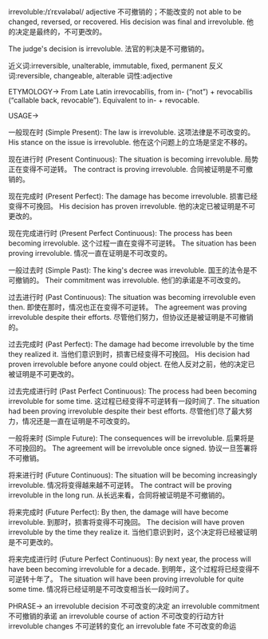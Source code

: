 irrevoluble:/ɪˈrɛvələbəl/
adjective
不可撤销的；不能改变的
not able to be changed, reversed, or recovered.
His decision was final and irrevoluble. 他的决定是最终的，不可更改的。

The judge's decision is irrevoluble. 法官的判决是不可撤销的。

近义词:irreversible, unalterable, immutable, fixed, permanent
反义词:reversible, changeable, alterable
词性:adjective


ETYMOLOGY->
From Late Latin irrevocabĭlis, from in- (“not”) + revocabĭlis (“callable back, revocable”).  Equivalent to in- +‎ revocable.

USAGE->

一般现在时 (Simple Present):
The law is irrevoluble.  这项法律是不可改变的。
His stance on the issue is irrevoluble. 他在这个问题上的立场是坚定不移的。

现在进行时 (Present Continuous):
The situation is becoming irrevoluble.  局势正在变得不可逆转。
The contract is proving irrevoluble.  合同被证明是不可撤销的。


现在完成时 (Present Perfect):
The damage has become irrevoluble.  损害已经变得不可挽回。
His decision has proven irrevoluble. 他的决定已被证明是不可更改的。


现在完成进行时 (Present Perfect Continuous):
The process has been becoming irrevoluble.  这个过程一直在变得不可逆转。
The situation has been proving irrevoluble.  情况一直在证明是不可改变的。


一般过去时 (Simple Past):
The king's decree was irrevoluble. 国王的法令是不可撤销的。
Their commitment was irrevoluble. 他们的承诺是不可改变的。


过去进行时 (Past Continuous):
The situation was becoming irrevoluble even then.  即使在那时，情况也正在变得不可逆转。
The agreement was proving irrevoluble despite their efforts. 尽管他们努力，但协议还是被证明是不可撤销的。


过去完成时 (Past Perfect):
The damage had become irrevoluble by the time they realized it.  当他们意识到时，损害已经变得不可挽回。
His decision had proven irrevoluble before anyone could object.  在他人反对之前，他的决定已被证明是不可更改的。


过去完成进行时 (Past Perfect Continuous):
The process had been becoming irrevoluble for some time. 这过程已经变得不可逆转有一段时间了.
The situation had been proving irrevoluble despite their best efforts. 尽管他们尽了最大努力，情况还是一直在证明是不可改变的。


一般将来时 (Simple Future):
The consequences will be irrevoluble.  后果将是不可挽回的。
The agreement will be irrevoluble once signed.  协议一旦签署将不可撤销。


将来进行时 (Future Continuous):
The situation will be becoming increasingly irrevoluble.  情况将变得越来越不可逆转。
The contract will be proving irrevoluble in the long run.  从长远来看，合同将被证明是不可撤销的。


将来完成时 (Future Perfect):
By then, the damage will have become irrevoluble. 到那时，损害将变得不可挽回。
The decision will have proven irrevoluble by the time they realize it. 当他们意识到时，这个决定将已经被证明是不可更改的。



将来完成进行时 (Future Perfect Continuous):
By next year, the process will have been becoming irrevoluble for a decade. 到明年，这个过程将已经变得不可逆转十年了。
The situation will have been proving irrevoluble for quite some time.  情况将已经证明是不可改变相当长一段时间了。



PHRASE->
an irrevoluble decision 不可改变的决定
an irrevoluble commitment 不可撤销的承诺
an irrevoluble course of action 不可改变的行动方针
irrevoluble changes 不可逆转的变化
an irrevoluble fate 不可改变的命运

